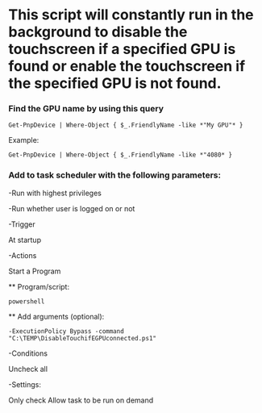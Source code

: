 # This script will constantly run in the background to disable the touchscreen if a specified GPU is found or enable the touchscreen if the specified GPU is not found.


### **Find the GPU name by using this query**

	Get-PnpDevice | Where-Object { $_.FriendlyName -like *"My GPU"* }

Example:

	Get-PnpDevice | Where-Object { $_.FriendlyName -like *"4080* }


### **Add to task scheduler with the following parameters:**

-Run with highest privileges

-Run whether user is logged on or not

-Trigger

  At startup
  
-Actions

   Start a Program
  
   ** Program/script:
      
	powershell
    
   ** Add arguments (optional):

	-ExecutionPolicy Bypass -command "C:\TEMP\DisableTouchifEGPUconnected.ps1"
      
-Conditions

   Uncheck all
  
-Settings:

   Only check Allow task to be run on demand
